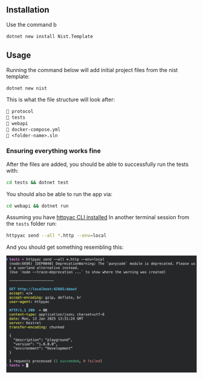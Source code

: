## Installation

Use the command b

```sh
dotnet new install Nist.Template
```

## Usage

Running the command below will add initial project files from the nist template:

```sh
dotnet new nist 
```

This is what the file structure will look after:

```text
📁 protocol
📁 tests
📁 webapi
📄 docker-compose.yml
📄 <folder-name>.sln
```

### Ensuring everything works fine

After the files are added, you should be able to successfully run the tests with:

```sh
cd tests && dotnet test
```

You should also be able to run the app via:

```sh
cd webapi && dotnet run
```

Assuming you have [httpyac CLI installed](https://httpyac.github.io/guide/installation_cli) In another terminal session from the `tests` folder run:

```sh
httpyac send --all *.http --env=local
```

And you should get something resembling this:

![](/templates/httpyac-demo.png)